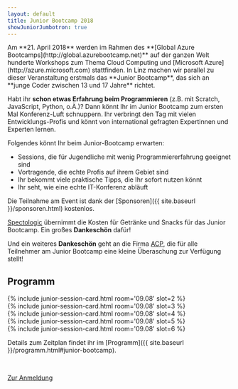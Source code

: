```yaml
---
layout: default
title: Junior Bootcamp 2018
showJuniorJumbotron: true
---
```


<div class="row">
<div class="col-sm" markdown="1">
Am **21. April 2018** werden im Rahmen des **[Global Azure Bootcamps](http://global.azurebootcamp.net)** auf der ganzen Welt hunderte Workshops zum Thema Cloud Computing und [Microsoft Azure](http://azure.microsoft.com) stattfinden. In Linz machen wir parallel zu dieser Veranstaltung erstmals das **Junior Bootcamp**, das sich an **junge Coder zwischen 13 und 17 Jahre** richtet.

Habt ihr **schon etwas Erfahrung beim Programmieren** (z.B. mit Scratch, JavaScript, Python, o.Ä.)? Dann könnt Ihr im Junior Bootcamp zum ersten Mal Konferenz-Luft schnuppern. Ihr verbringt den Tag mit vielen Entwicklungs-Profis und könnt von international gefragten Expertinnen und Experten lernen.
</div>

<div class="col-sm" markdown="1">
Folgendes könnt Ihr beim Junior-Bootcamp erwarten:

* Sessions, die für Jugendliche mit wenig Programmiererfahrung geeignet sind
* Vortragende, die echte Profis auf ihrem Gebiet sind
* Ihr bekommt viele praktische Tipps, die Ihr sofort nutzen könnt
* Ihr seht, wie eine echte IT-Konferenz abläuft

Die Teilnahme am Event ist dank der [Sponsoren]({{ site.baseurl }}/sponsoren.html) kostenlos. 

[Spectologic](http://www.spectologic.com/) übernimmt die Kosten für Getränke und Snacks für das Junior Bootcamp. Ein großes **Dankeschön** dafür!

Und ein weiteres **Dankeschön** geht an die Firma [ACP](https://www.acp.at/standorte/detail/wien-acp-business-applications-gmbh/), die für alle Teilnehmer am Junior Bootcamp eine kleine Überaschung zur Verfügung stellt!

</div>
</div>

<h2>Programm</h2>

<div class="container program junior-program">
<div class="row sessions">
<div class="col-md-4">{% include junior-session-card.html room='09.08' slot=2 %}</div>
<div class="col-md-4">{% include junior-session-card.html room='09.08' slot=3 %}</div>
<div class="col-md-4">{% include junior-session-card.html room='09.08' slot=4 %}</div>
</div>
<div class="row sessions">
<div class="col-md-4">{% include junior-session-card.html room='09.08' slot=5 %}</div>
<div class="col-md-4">{% include junior-session-card.html room='09.08' slot=6 %}</div>
</div>
</div>

Details zum Zeitplan findet ihr im [Programm]({{ site.baseurl }}/programm.html#junior-bootcamp).

<p>&nbsp;</p>
<p class="text-center">
    <a class="btn btn-primary btn-lg" href="https://www.eventbrite.de/e/global-azure-bootcamp-austria-2018-tickets-41621435835"
        role="button">
        Zur Anmeldung
    </a>
</p>
